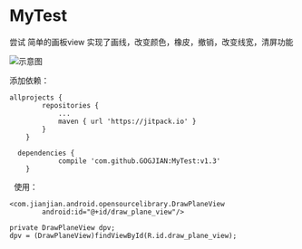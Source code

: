 # MyTest
尝试
简单的画板view
实现了画线，改变颜色，橡皮，撤销，改变线宽，清屏功能

![示意图](https://github.com/GOGJIAN/MyTest/blob/master/Screenshot_1524567882.png)

添加依赖：
```
allprojects {
		repositories {
			...
			maven { url 'https://jitpack.io' }
		}
	}
  
  dependencies {
	        compile 'com.github.GOGJIAN:MyTest:v1.3'
	}
```
  
使用：
```
<com.jianjian.android.opensourcelibrary.DrawPlaneView
        android:id="@+id/draw_plane_view"/>
        
private DrawPlaneView dpv;
dpv = (DrawPlaneView)findViewById(R.id.draw_plane_view);
```
       

       

